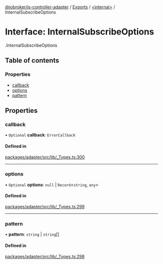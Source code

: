 [@iobroker/js-controller-adapter](../README.md) / [Exports](../modules.md) / [<internal\>](../modules/internal_.md) / InternalSubscribeOptions

# Interface: InternalSubscribeOptions

[<internal>](../modules/internal_.md).InternalSubscribeOptions

## Table of contents

### Properties

- [callback](internal_.InternalSubscribeOptions.md#callback)
- [options](internal_.InternalSubscribeOptions.md#options)
- [pattern](internal_.InternalSubscribeOptions.md#pattern)

## Properties

### callback

• `Optional` **callback**: `ErrorCallback`

#### Defined in

[packages/adapter/src/lib/_Types.ts:300](https://github.com/ioBroker/ioBroker.js-controller/blob/c4a73b71/packages/adapter/src/lib/_Types.ts#L300)

___

### options

• `Optional` **options**: ``null`` \| `Record`<`string`, `any`\>

#### Defined in

[packages/adapter/src/lib/_Types.ts:299](https://github.com/ioBroker/ioBroker.js-controller/blob/c4a73b71/packages/adapter/src/lib/_Types.ts#L299)

___

### pattern

• **pattern**: `string` \| `string`[]

#### Defined in

[packages/adapter/src/lib/_Types.ts:298](https://github.com/ioBroker/ioBroker.js-controller/blob/c4a73b71/packages/adapter/src/lib/_Types.ts#L298)
